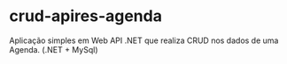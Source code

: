 # crud-apires-agenda
Aplicação simples em Web API .NET que realiza CRUD nos dados de uma Agenda. (.NET + MySql)
